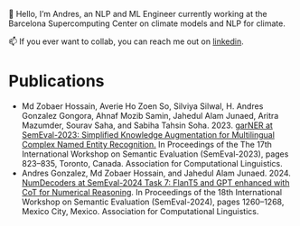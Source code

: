 👋 Hello, I’m Andres, an NLP and ML Engineer currently working at the Barcelona Supercomputing Center on climate models and NLP for climate. 


📫 If you ever want to collab, you can reach me out on [linkedin](https://www.linkedin.com/in/andres-gonzalez-gongora-4b428613b/).

<!---
Zappandy/Zappandy is a ✨ special ✨ repository because its `README.md` (this file) appears on your GitHub profile.
You can click the Preview link to take a look at your changes.
--->

# Publications

- Md Zobaer Hossain, Averie Ho Zoen So, Silviya Silwal, H. Andres Gonzalez Gongora, Ahnaf Mozib Samin, Jahedul Alam Junaed, Aritra Mazumder, Sourav Saha, and Sabiha Tahsin Soha. 2023. [garNER at SemEval-2023: Simplified Knowledge Augmentation for Multilingual Complex Named Entity Recognition.](https://aclanthology.org/2023.semeval-1.114/) In Proceedings of the The 17th International Workshop on Semantic Evaluation (SemEval-2023), pages 823–835, Toronto, Canada. Association for Computational Linguistics.
- Andres Gonzalez, Md Zobaer Hossain, and Jahedul Alam Junaed. 2024. [NumDecoders at SemEval-2024 Task 7: FlanT5 and GPT enhanced with CoT for Numerical Reasoning](https://aclanthology.org/2024.semeval-1.183/). In Proceedings of the 18th International Workshop on Semantic Evaluation (SemEval-2024), pages 1260–1268, Mexico City, Mexico. Association for Computational Linguistics.

